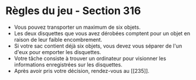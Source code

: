 # Règles du jeu - Section 316

- Vous pouvez transporter un maximum de six objets. 
- Les deux disquettes que vous avez dérobées comptent pour un objet en raison de leur faible encombrement.
- Si votre sac contient déjà six objets, vous devez vous séparer de l'un d'eux pour emporter les disquettes.
- Votre tâche consiste à trouver un ordinateur pour visionner les informations enregistrées sur les disquettes.
- Après avoir pris votre décision, rendez-vous au [[235]].